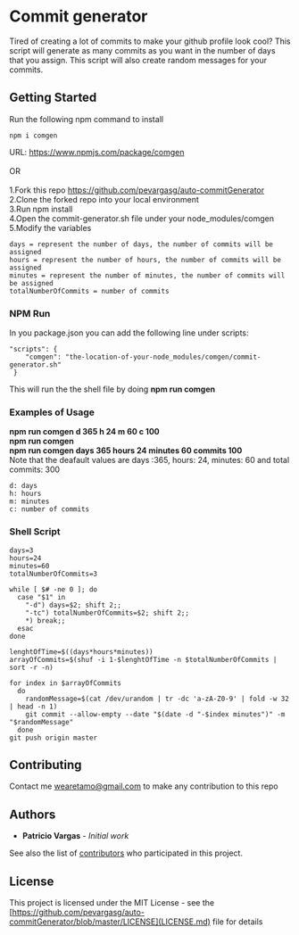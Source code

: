 # Commit generator

Tired of creating a lot of commits to make your github profile look cool? This script will generate as many commits as you want in the number of days that you assign. This script will also create random messages for your commits.

## Getting Started

Run the following npm command to install

```
npm i comgen
```

URL: https://www.npmjs.com/package/comgen
<br/>
<br/>
OR
<br/>
<br/>
1.Fork this repo https://github.com/pevargasg/auto-commitGenerator
<br/>
2.Clone the forked repo into your local environment
<br/>
3.Run npm install
<br/>
4.Open the commit-generator.sh file under your node_modules/comgen
<br/>
5.Modify the variables

```
days = represent the number of days, the number of commits will be assigned
hours = represent the number of hours, the number of commits will be assigned
minutes = represent the number of minutes, the number of commits will be assigned
totalNumberOfCommits = number of commits
```

### NPM Run

In you package.json you can add the following line under scripts:

```
"scripts": {
    "comgen": "the-location-of-your-node_modules/comgen/commit-generator.sh"
 }
```

This will run the the shell file by doing <strong>npm run comgen</strong>

### Examples of Usage

<strong>npm run comgen d 365 h 24 m 60 c 100</strong>
<br/>
<strong>npm run comgen</strong>
<br/>
<strong>npm run comgen days 365 hours 24 minutes 60 commits 100</strong>
<br/>
Note that the deafault values are days :365, hours: 24, minutes: 60 and total commits: 300

```
d: days
h: hours
m: minutes
c: number of commits
```

### Shell Script

```
days=3
hours=24
minutes=60
totalNumberOfCommits=3

while [ $# -ne 0 ]; do
  case "$1" in
    "-d") days=$2; shift 2;;
    "-tc") totalNumberOfCommits=$2; shift 2;;
    *) break;;
  esac
done

lenghtOfTime=$((days*hours*minutes))
arrayOfCommits=$(shuf -i 1-$lenghtOfTime -n $totalNumberOfCommits | sort -r -n)

for index in $arrayOfCommits
  do
    randomMessage=$(cat /dev/urandom | tr -dc 'a-zA-Z0-9' | fold -w 32 | head -n 1)
    git commit --allow-empty --date "$(date -d "-$index minutes")" -m "$randomMessage"
  done
git push origin master
```

## Contributing

Contact me wearetamo@gmail.com to make any contribution to this repo

## Authors

- **Patricio Vargas** - _Initial work_

See also the list of [contributors](https://github.com/pevargasg/auto-commitGenerator/graphs/contributors) who participated in this project.

## License

This project is licensed under the MIT License - see the [https://github.com/pevargasg/auto-commitGenerator/blob/master/LICENSE](LICENSE.md) file for details

```

```
